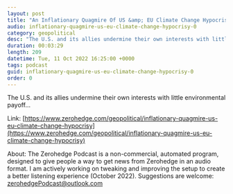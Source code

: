 ```yaml
---
layout: post
title: "An Inflationary Quagmire Of US &amp; EU Climate Change Hypocrisy"
audio: inflationary-quagmire-us-eu-climate-change-hypocrisy-0
category: geopolitical
desc: "The U.S. and its allies undermine their own interests with little environmental payoff..."
duration: 00:03:29
length: 209
datetime: Tue, 11 Oct 2022 16:25:00 +0000
tags: podcast
guid: inflationary-quagmire-us-eu-climate-change-hypocrisy-0
order: 0
---
```

The U.S. and its allies undermine their own interests with little environmental payoff...

Link: [https://www.zerohedge.com/geopolitical/inflationary-quagmire-us-eu-climate-change-hypocrisy](https://www.zerohedge.com/geopolitical/inflationary-quagmire-us-eu-climate-change-hypocrisy)

About: The Zerohedge Podcast is a non-commercial, automated program, designed to give people a way to get news from Zerohedge in an audio format.  I am actively working on tweaking and improving the setup to create a better listening experience (October 2022).  Suggestions are welcome: [zerohedgePodcast@outlook.com](mailto:zerohedgePodcast@outlook.com)
